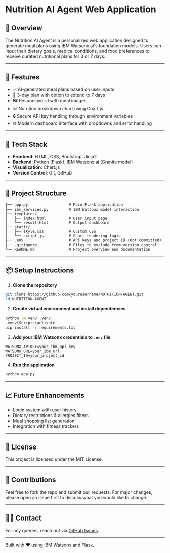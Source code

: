 # Nutrition AI Agent Web Application

## 🚀 Overview
The Nutrition AI Agent is a personalized web application designed to generate meal plans using IBM Watsonx.ai's foundation models. Users can input their dietary goals, medical conditions, and food preferences to receive curated nutritional plans for 3 or 7 days.

---

## 🧠 Features
- ✅ AI-generated meal plans based on user inputs
- 📅 3-day plan with option to extend to 7 days
- 🖼️ Responsive UI with meal images
- 📊 Nutrition breakdown chart using Chart.js
- 🔒 Secure API key handling through environment variables
- 🌐 Modern dashboard interface with dropdowns and error handling

---

## 🔧 Tech Stack
- **Frontend**: HTML, CSS, Bootstrap, Jinja2
- **Backend**: Python (Flask), IBM Watsonx.ai (Granite model)
- **Visualization**: Chart.js
- **Version Control**: Git, GitHub

---

## 📁 Project Structure
```
├── app.py                  # Main Flask application
├── ibm_services.py         # IBM Watsonx model interaction
├── templates/
│   ├── index.html          # User input page
│   └── result.html         # Output dashboard
├── static/
│   ├── style.css           # Custom CSS
│   └── script.js           # Chart rendering logic
├── .env                    # API keys and project ID (not committed)
├── .gitignore              # Files to exclude from version control
└── README.md               # Project overview and documentation
```

---

## 📦 Setup Instructions
1. **Clone the repository**
```bash
git clone https://github.com/yourusername/NUTRITION-AGENT.git
cd NUTRITION-AGENT
```

2. **Create virtual environment and install dependencies**
```bash
python -m venv .venv
.venv\Scripts\activate
pip install -r requirements.txt
```

3. **Add your IBM Watsonx credentials to `.env` file**
```
WATSONX_APIKEY=your_ibm_api_key
WATSONX_URL=your_ibm_url
PROJECT_ID=your_project_id
```

4. **Run the application**
```bash
python app.py
```

---

## 📈 Future Enhancements
- Login system with user history
- Dietary restrictions & allergies filters
- Meal shopping list generation
- Integration with fitness trackers

---

## 📄 License
This project is licensed under the MIT License.

---

## 🤝 Contributions
Feel free to fork the repo and submit pull requests. For major changes, please open an issue first to discuss what you would like to change.

---

## 🙋‍♀️ Contact
For any queries, reach out via [GitHub Issues](https://github.com/sunidhi1dec/NUTRITION-AGENT/issues).

---

Built with ❤️ using IBM Watsonx and Flask.

